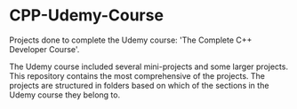 # CPP-Udemy-Course
Projects done to complete the Udemy course: 'The Complete C++ Developer Course'.

The Udemy course included several mini-projects and some larger projects. This repository contains the most comprehensive of the projects.
The projects are structured in folders based on which of the sections in the Udemy course they belong to.

